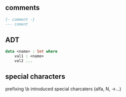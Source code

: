 ## comments

```agda
{- comment -}
--- coment
```

## ADT

```agda
data <name> : Set where
    val1 : <name>
    val2 ...
```

## special characters

prefixing \b introduced special charcaters (alfa, N, ->...)